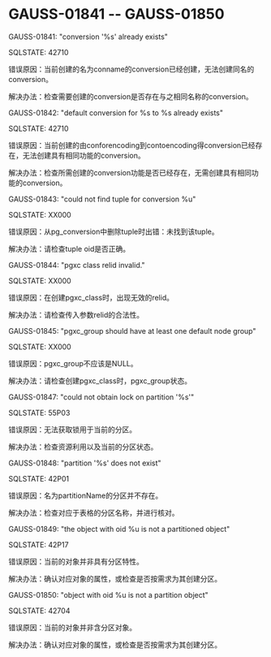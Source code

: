 # GAUSS-01841 -- GAUSS-01850<a name="ZH-CN_TOPIC_0302073343"></a>

GAUSS-01841: "conversion '%s' already exists"

SQLSTATE: 42710

错误原因：当前创建的名为conname的conversion已经创建，无法创建同名的conversion。

解决办法：检查需要创建的conversion是否存在与之相同名称的conversion。

GAUSS-01842: "default conversion for %s to %s already exists"

SQLSTATE: 42710

错误原因：当前创建的由conforencoding到contoencoding得conversion已经存在，无法创建具有相同功能的conversion。

解决办法：检查所需创建的conversion功能是否已经存在，无需创建具有相同功能的conversion。

GAUSS-01843: "could not find tuple for conversion %u"

SQLSTATE: XX000

错误原因：从pg\_conversion中删除tuple时出错：未找到该tuple。

解决办法：请检查tuple oid是否正确。

GAUSS-01844: "pgxc class relid invalid."

SQLSTATE: XX000

错误原因：在创建pgxc\_class时，出现无效的relid。

解决办法：请检查传入参数relid的合法性。

GAUSS-01845: "pgxc\_group should have at least one default node group"

SQLSTATE: XX000

错误原因：pgxc\_group不应该是NULL。

解决办法：请检查创建pgxc\_class时，pgxc\_group状态。

GAUSS-01847: "could not obtain lock on partition '%s'"

SQLSTATE: 55P03

错误原因：无法获取锁用于当前的分区。

解决办法：检查资源利用以及当前的分区状态。

GAUSS-01848: "partition '%s' does not exist"

SQLSTATE: 42P01

错误原因：名为partitionName的分区并不存在。

解决办法：检查对应于表格的分区名称，并进行核对。

GAUSS-01849: "the object with oid %u is not a partitioned object"

SQLSTATE: 42P17

错误原因：当前的对象并非具有分区特性。

解决办法：确认对应对象的属性，或检查是否按需求为其创建分区。

GAUSS-01850: "object with oid %u is not a partition object"

SQLSTATE: 42704

错误原因：当前的对象并非含分区对象。

解决办法：确认对应对象的属性，或检查是否按需求为其创建分区。

